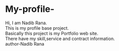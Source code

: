 # My-profile-
Hi,
I am Nadib Rana. <br>
This is my profile base project.<br>
Basically this project is my Portfolio web site.<br>
There have my skill,service and contract information.<br>
author-Nadib Rana
